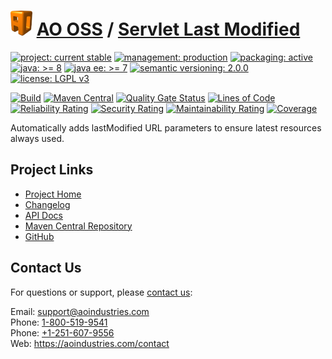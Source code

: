 # [<img src="ao-logo.png" alt="AO Logo" width="35" height="40">](https://github.com/ao-apps) [AO OSS](https://github.com/ao-apps/ao-oss) / [Servlet Last Modified](https://github.com/ao-apps/ao-servlet-last-modified)

[![project: current stable](https://oss.aoapps.com/ao-badges/project-current-stable.svg)](https://aoindustries.com/life-cycle#project-current-stable)
[![management: production](https://oss.aoapps.com/ao-badges/management-production.svg)](https://aoindustries.com/life-cycle#management-production)
[![packaging: active](https://oss.aoapps.com/ao-badges/packaging-active.svg)](https://aoindustries.com/life-cycle#packaging-active)  
[![java: &gt;= 8](https://oss.aoapps.com/ao-badges/java-8.svg)](https://docs.oracle.com/javase/8/)
[![java ee: &gt;= 7](https://oss.aoapps.com/ao-badges/javaee-7.svg)](https://docs.oracle.com/javaee/7/)
[![semantic versioning: 2.0.0](https://oss.aoapps.com/ao-badges/semver-2.0.0.svg)](http://semver.org/spec/v2.0.0.html)
[![license: LGPL v3](https://oss.aoapps.com/ao-badges/license-lgpl-3.0.svg)](https://www.gnu.org/licenses/lgpl-3.0)

[![Build](https://github.com/ao-apps/ao-servlet-last-modified/workflows/Build/badge.svg?branch=master)](https://github.com/ao-apps/ao-servlet-last-modified/actions?query=workflow%3ABuild)
[![Maven Central](https://maven-badges.herokuapp.com/maven-central/com.aoapps/ao-servlet-last-modified/badge.svg)](https://maven-badges.herokuapp.com/maven-central/com.aoapps/ao-servlet-last-modified)
[![Quality Gate Status](https://sonarcloud.io/api/project_badges/measure?branch=master&project=com.aoapps%3Aao-servlet-last-modified&metric=alert_status)](https://sonarcloud.io/dashboard?branch=master&id=com.aoapps%3Aao-servlet-last-modified)
[![Lines of Code](https://sonarcloud.io/api/project_badges/measure?branch=master&project=com.aoapps%3Aao-servlet-last-modified&metric=ncloc)](https://sonarcloud.io/component_measures?branch=master&id=com.aoapps%3Aao-servlet-last-modified&metric=ncloc)  
[![Reliability Rating](https://sonarcloud.io/api/project_badges/measure?branch=master&project=com.aoapps%3Aao-servlet-last-modified&metric=reliability_rating)](https://sonarcloud.io/component_measures?branch=master&id=com.aoapps%3Aao-servlet-last-modified&metric=Reliability)
[![Security Rating](https://sonarcloud.io/api/project_badges/measure?branch=master&project=com.aoapps%3Aao-servlet-last-modified&metric=security_rating)](https://sonarcloud.io/component_measures?branch=master&id=com.aoapps%3Aao-servlet-last-modified&metric=Security)
[![Maintainability Rating](https://sonarcloud.io/api/project_badges/measure?branch=master&project=com.aoapps%3Aao-servlet-last-modified&metric=sqale_rating)](https://sonarcloud.io/component_measures?branch=master&id=com.aoapps%3Aao-servlet-last-modified&metric=Maintainability)
[![Coverage](https://sonarcloud.io/api/project_badges/measure?branch=master&project=com.aoapps%3Aao-servlet-last-modified&metric=coverage)](https://sonarcloud.io/component_measures?branch=master&id=com.aoapps%3Aao-servlet-last-modified&metric=Coverage)

Automatically adds lastModified URL parameters to ensure latest resources always used.

## Project Links
* [Project Home](https://oss.aoapps.com/servlet-last-modified/)
* [Changelog](https://oss.aoapps.com/servlet-last-modified/changelog)
* [API Docs](https://oss.aoapps.com/servlet-last-modified/apidocs/)
* [Maven Central Repository](https://central.sonatype.com/artifact/com.aoapps/ao-servlet-last-modified)
* [GitHub](https://github.com/ao-apps/ao-servlet-last-modified)

## Contact Us
For questions or support, please [contact us](https://aoindustries.com/contact):

Email: [support@aoindustries.com](mailto:support@aoindustries.com)  
Phone: [1-800-519-9541](tel:1-800-519-9541)  
Phone: [+1-251-607-9556](tel:+1-251-607-9556)  
Web: https://aoindustries.com/contact
